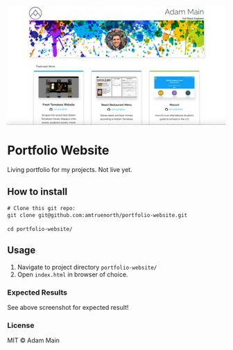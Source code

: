 ![My portfolio site screenshot](images/portfolio-screenshot.png?raw=true "My Portfolio")

# Portfolio Website
Living portfolio for my projects.  Not live yet.

## How to install
```
# Clone this git repo:
git clone git@github.com:amtruenorth/portfolio-website.git

cd portfolio-website/
```

## Usage

1) Navigate to project directory ```portfolio-website/```
2) Open ```index.html``` in browser of choice. 

### Expected Results

See above screenshot for expected result!

### License
MIT © Adam Main

